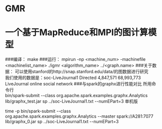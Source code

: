 # GMR
一个基于MapReduce和MPI的图计算模型
==
###编译：
make
###运行：
mpirun -np <machine_num> -machinefile <machinelist_name> ./igmr <algorithm_name> ../<graph.name>
###关于数据：
可以使用stanford的http://snap.stanford.edu/data/的图数据进行研究<br>
我们使用的数据是：soc-LiveJournal1	Directed	4,847,571	68,993,773	LiveJournal online social network
###与spark的graphx进行性能对比
所用命令行<br>
bin/spark-submit --class org.apache.spark.examples.graphx.Analytics lib/graphx_test.jar sp ../soc-LiveJournal1.txt
--numEPart=3 单机版<br>

time -p bin/spark-submit --class org.apache.spark.examples.graphx.Analytics --master spark://A281:7077 lib/graphx_0.jar sp ../soc-LiveJournal1.txt --numEPart=3<br>


